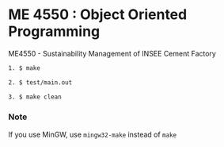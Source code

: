 # ME 4550 : Object Oriented Programming

ME4550 - Sustainability Management of INSEE Cement Factory

```bash
1. $ make

2. $ test/main.out

3. $ make clean

```

### Note
If you use MinGW, use `mingw32-make` instead of `make`